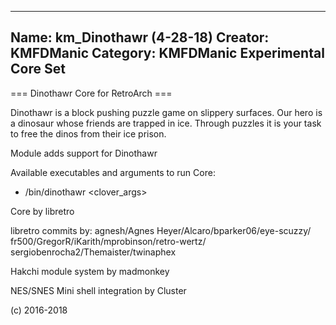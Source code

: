 -----------------------
Name: km_Dinothawr (4-28-18)
Creator: KMFDManic
Category: KMFDManic Experimental Core Set
-----------------------
=== Dinothawr Core for RetroArch ===

Dinothawr is a block pushing puzzle game on slippery surfaces. Our hero is a dinosaur whose friends are trapped in ice. Through puzzles it is your task to free the dinos from their ice prison.

Module adds support for Dinothawr

Available executables and arguments to run Core:
- /bin/dinothawr <rom> <clover_args>

Core by libretro

libretro commits by:
agnesh/Agnes Heyer/Alcaro/bparker06/eye-scuzzy/
fr500/GregorR/iKarith/mprobinson/retro-wertz/
sergiobenrocha2/Themaister/twinaphex

Hakchi module system by madmonkey

NES/SNES Mini shell integration by Cluster

(c) 2016-2018
